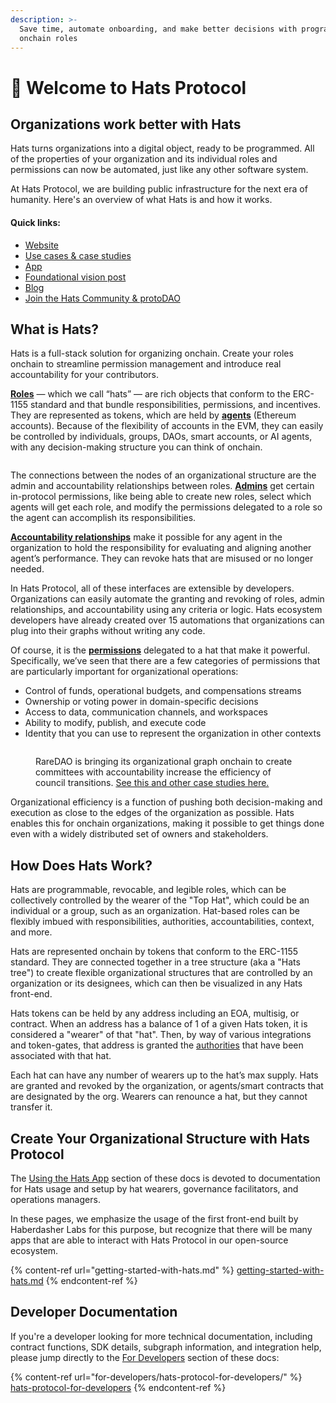```yaml
---
description: >-
  Save time, automate onboarding, and make better decisions with programmable
  onchain roles
---
```


# 👋 Welcome to Hats Protocol

## Organizations work better with Hats

Hats turns organizations into a digital object, ready to be programmed. All of the properties of your organization and its individual roles and permissions can now be automated, just like any other software system.

At Hats Protocol, we are building public infrastructure for the next era of humanity. Here's an overview of what Hats is and how it works.

#### **Quick links:**

* [Website](https://hatsprotocol.xyz/)
* [Use cases & case studies](https://www.hatsprotocol.xyz/case-studies)
* [App](https://app.hatsprotocol.xyz/)
* [Foundational vision post](https://blog.hatsprotocol.xyz/organizational-graphs)
* [Blog](https://blog.hatsprotocol.xyz/)
* [Join the Hats Community & protoDAO](https://community.hatsprotocol.xyz/)

## What is Hats?

Hats is a full-stack solution for organizing onchain. Create your roles onchain to streamline permission management and introduce real accountability for your contributors.

[**Roles**](using-hats/what-hats-do-i-need.md) — which we call “hats” — are rich objects that conform to the ERC-1155 standard and that bundle responsibilities, permissions, and incentives. They are represented as tokens, which are held by [**agents**](using-hats/adding-wearers.md) (Ethereum accounts). Because of the flexibility of accounts in the EVM, they can easily be controlled by individuals, groups, DAOs, smart accounts, or AI agents, with any decision-making structure you can think of onchain.

<figure><img src="https://lh7-us.googleusercontent.com/XmvualHMUh27UvgJ3EVo2aHeag1aSn4tkmyZdmJ2q3iQjr-Ic_VsfGrIdWIJShTAVH6n9b41nMA9GSg5PK6uJJnIzVB53opG1tnClXK5mCxLCMtRdRCmEMDRyno2nUP9l_crFbKwCV6Ckk2oE0wWRxk" alt=""><figcaption></figcaption></figure>

The connections between the nodes of an organizational structure are the admin and accountability relationships between roles. [**Admins**](using-hats/setting-accountabilities/admins-creating-issuing-and-revising-hats.md) get certain in-protocol permissions, like being able to create new roles, select which agents will get each role, and modify the permissions delegated to a role so the agent can accomplish its responsibilities.

[**Accountability relationships**](using-hats/setting-accountabilities/eligibility-requirements-for-wearers.md) make it possible for any agent in the organization to hold the responsibility for evaluating and aligning another agent’s performance. They can revoke hats that are misused or no longer needed.&#x20;

In Hats Protocol, all of these interfaces are extensible by developers. Organizations can easily automate the granting and revoking of roles, admin relationships, and accountability using any criteria or logic. Hats ecosystem developers have already created over 15 automations that organizations can plug into their graphs without writing any code.

Of course, it is the [**permissions**](hats-integrations/permissions-and-authorities/) delegated to a hat that make it powerful. Specifically, we’ve seen that there are a few categories of permissions that are particularly important for organizational operations:

* Control of funds, operational budgets, and compensations streams&#x20;
* Ownership or voting power in domain-specific decisions
* Access to data, communication channels, and workspaces
* Ability to modify, publish, and execute code
* Identity that you can use to represent the organization in other contexts

<figure><img src="https://lh7-us.googleusercontent.com/4mAlQnmGQpwf4tN2s4lUvHZxP3FhYL0IY2F_9c6xsCQA3zq-aQWGWEO7UUAxtr_YZSeK4R8_XY0JAlWhQZvuJx7zVdo1ygRCtIim9HB0ThUdhLivIKPA-TT59MG8LnQWJoPuUVZE-nYQNSLMfjvCSvU" alt=""><figcaption><p>RareDAO is bringing its organizational graph onchain to create committees with accountability increase the efficiency of council transitions. <a href="https://www.hatsprotocol.xyz/case-studies">See this and other case studies here.</a></p></figcaption></figure>

Organizational efficiency is a function of pushing both decision-making and execution as close to the edges of the organization as possible. Hats enables this for onchain organizations, making it possible to get things done even with a widely distributed set of owners and stakeholders.

## How Does Hats Work?

Hats are programmable, revocable, and legible roles, which can be collectively controlled by the wearer of the "Top Hat", which could be an individual or a group, such as an organization. Hat-based roles can be flexibly imbued with responsibilities, authorities, accountabilities, context, and more.

Hats are represented onchain by tokens that conform to the ERC-1155 standard. They are connected together in a tree structure (aka a "Hats tree") to create flexible organizational structures that are controlled by an organization or its designees, which can then be visualized in any Hats front-end.

Hats tokens can be held by any address including an EOA, multisig, or contract. When an address has a balance of 1 of a given Hats token, it is considered a "wearer" of that "hat". Then, by way of various integrations and token-gates, that address is granted the [authorities](using-hats/connecting-hats-w-permissions-and-authorities/) that have been associated with that hat.

Each hat can have any number of wearers up to the hat’s max supply. Hats are granted and revoked by the organization, or agents/smart contracts that are designated by the org. Wearers can renounce a hat, but they cannot transfer it.

## Create Your Organizational Structure with Hats Protocol

The [Using the Hats App](broken-reference) section of these docs is devoted to documentation for Hats usage and setup by hat wearers, governance facilitators, and operations managers.&#x20;

In these pages, we emphasize the usage of the first front-end built by Haberdasher Labs for this purpose, but recognize that there will be many apps that are able to interact with Hats Protocol in our open-source ecosystem.

{% content-ref url="getting-started-with-hats.md" %}
[getting-started-with-hats.md](getting-started-with-hats.md)
{% endcontent-ref %}

## Developer Documentation

If you're a developer looking for more technical documentation, including contract functions, SDK details, subgraph information, and integration help, please jump directly to the [For Developers](broken-reference) section of these docs:

{% content-ref url="for-developers/hats-protocol-for-developers/" %}
[hats-protocol-for-developers](for-developers/hats-protocol-for-developers/)
{% endcontent-ref %}
